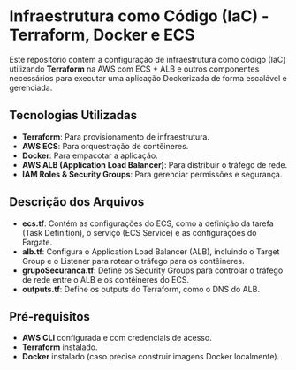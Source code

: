 # Infraestrutura como Código (IaC) - Terraform, Docker e ECS

Este repositório contém a configuração de infraestrutura como código (IaC) utilizando **Terraform**  na AWS com ECS + ALB e outros componentes necessários para executar uma aplicação Dockerizada de forma escalável e gerenciada.

## Tecnologias Utilizadas

- **Terraform**: Para provisionamento de infraestrutura.
- **AWS ECS**: Para orquestração de contêineres.
- **Docker**: Para empacotar a aplicação.
- **AWS ALB (Application Load Balancer)**: Para distribuir o tráfego de rede.
- **IAM Roles & Security Groups**: Para gerenciar permissões e segurança.


## Descrição dos Arquivos

- **ecs.tf**: Contém as configurações do ECS, como a definição da tarefa (Task Definition), o serviço (ECS Service) e as configurações do Fargate.
- **alb.tf**: Configura o Application Load Balancer (ALB), incluindo o Target Group e o Listener para rotear o tráfego para os contêineres.
- **grupoSecuranca.tf**: Define os Security Groups para controlar o tráfego de rede entre o ALB e os contêineres do ECS.
- **outputs.tf**: Define os outputs do Terraform, como o DNS do ALB.

## Pré-requisitos

- **AWS CLI** configurada e com credenciais de acesso.
- **Terraform** instalado.
- **Docker** instalado (caso precise construir imagens Docker localmente).





